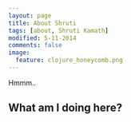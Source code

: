 ```yaml
---
layout: page
title: About Shruti
tags: [about, Shruti Kamath]
modified: 5-11-2014
comments: false
image:
  feature: clojure_honeycomb.png
---
```


Hmmm..

## What am I doing here?
